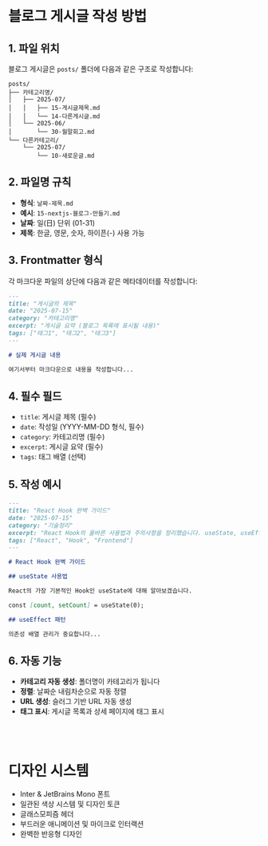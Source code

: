 # 블로그 게시글 작성 방법

## 1. 파일 위치
블로그 게시글은 `posts/` 폴더에 다음과 같은 구조로 작성합니다:

```
posts/
├── 카테고리명/
│   ├── 2025-07/
│   │   ├── 15-게시글제목.md
│   │   └── 14-다른게시글.md
│   └── 2025-06/
│       └── 30-월말회고.md
└── 다른카테고리/
    └── 2025-07/
        └── 10-새로운글.md
```

## 2. 파일명 규칙
- **형식**: `날짜-제목.md`
- **예시**: `15-nextjs-블로그-만들기.md`
- **날짜**: 일(日) 단위 (01-31)
- **제목**: 한글, 영문, 숫자, 하이픈(-) 사용 가능

## 3. Frontmatter 형식
각 마크다운 파일의 상단에 다음과 같은 메타데이터를 작성합니다:

```markdown
---
title: "게시글의 제목"
date: "2025-07-15"
category: "카테고리명"
excerpt: "게시글 요약 (블로그 목록에 표시될 내용)"
tags: ["태그1", "태그2", "태그3"]
---

# 실제 게시글 내용

여기서부터 마크다운으로 내용을 작성합니다...
```

## 4. 필수 필드
- `title`: 게시글 제목 (필수)
- `date`: 작성일 (YYYY-MM-DD 형식, 필수)  
- `category`: 카테고리명 (필수)
- `excerpt`: 게시글 요약 (필수)
- `tags`: 태그 배열 (선택)

## 5. 작성 예시

```markdown
---
title: "React Hook 완벽 가이드"
date: "2025-07-15"
category: "기술정리"
excerpt: "React Hook의 올바른 사용법과 주의사항을 정리했습니다. useState, useEffect, useCallback 등을 다룹니다."
tags: ["React", "Hook", "Frontend"]
---

# React Hook 완벽 가이드

## useState 사용법

React의 가장 기본적인 Hook인 useState에 대해 알아보겠습니다.

const [count, setCount] = useState(0);

## useEffect 패턴

의존성 배열 관리가 중요합니다...
```

## 6. 자동 기능
- **카테고리 자동 생성**: 폴더명이 카테고리가 됩니다
- **정렬**: 날짜순 내림차순으로 자동 정렬  
- **URL 생성**: 슬러그 기반 URL 자동 생성
- **태그 표시**: 게시글 목록과 상세 페이지에 태그 표시


<br><br>  

# 디자인 시스템
- Inter & JetBrains Mono 폰트
- 일관된 색상 시스템 및 디자인 토큰
- 글래스모피즘 헤더
- 부드러운 애니메이션 및 마이크로 인터랙션
- 완벽한 반응형 디자인